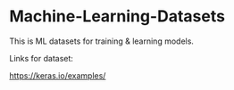 # Machine-Learning-Datasets

This is ML datasets for training & learning models.


Links for dataset:

https://keras.io/examples/
